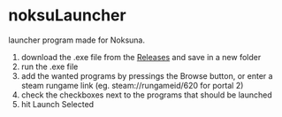 # noksuLauncher
launcher program made for Noksuna.

1. download the .exe file from the [Releases](https://github.com/vox-arys/noksuLauncher/releases/tag/release) and save in a new folder
2. run the .exe file
3. add the wanted programs by pressings the Browse button, or enter a steam rungame link (eg. steam://rungameid/620 for portal 2)
4. check the checkboxes next to the programs that should be launched
5. hit Launch Selected
